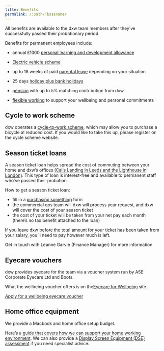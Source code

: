 ```yaml
---
title: Benefits
permalink: /:path/:basename/
---
```

All benefits are available to the dxw team members after they've successfully passed their probationary period. 

Benefits for permanent employees include:

* annual £1000 [personal learning and development allowance](/staff-handbook/learning-and-development/how-to-use-your-learning-and-development-allowance/)

* [Electric vehicle scheme](https://www.electriccarscheme.com)

* up to 18 weeks of paid [parental leave](/staff-handbook/policies/parental-leave-policy/) depending on your situation

* 25 days [holiday plus bank holidays](/staff-handbook/leave/#holiday)

* [pension](/staff-handbook/pay-pension-and-benefits/pension/) with up to 5% matching contribution from dxw

* [flexible working](/staff-handbook/flexible-working/) to support your wellbeing and personal commitments

## Cycle to work scheme 

dxw operates a [cycle-to-work scheme](https://www.cyclescheme.co.uk/), which may allow you to purchase a bicycle at reduced cost. If you would like to take this up, please register on the cycle scheme website.

## Season ticket loans

A season ticket loan helps spread the cost of commuting between your home and dxw’s offices [(Calls Landing in Leeds and the Lighthouse in London)](/guides/office-accessibility). This type of loan is interest-free and available to permanent staff who’ve passed their probation.

How to get a season ticket loan:

* fill in a [purchasing something](https://docs.google.com/forms/d/e/1FAIpQLSdz8-Z-fcootRS6UyceXbxdSdbO4-2jIyRrHHiI-3VH4LyRrw/viewform) form
* the commercial ops team will dxw will process your request, and dxw will cover the cost of your season ticket
* the cost of your ticket will be taken from your net pay each month (there’s no tax benefit attached to the loan)

If you leave dxw before the total amount for your ticket has been taken from your salary, you’ll need to pay however much is left.

Get in touch with Leanne Garvie (Finance Manager) for more information.


## Eyecare vouchers

dxw provides eyecare for the team via a voucher system run by ASE Corporate Eyecare Ltd and Boots.

What the wellbeing voucher offers is on the[Eyecare for Wellbeing](https://eyemed.uk/wellbeing/) site.

[Apply for a wellbeing eyecare voucher](https://gw.eyecareplans.co.uk/Account/Login/dxwe12q2415d3df)

## Home office equipment 

We provide a Macbook and home office setup budget. 

Here’s [a guide that covers how we can support your home working environment](https://docs.google.com/document/d/17Q8zOEm4cd0ZDGqkT8Bcg8G1CCK_vLlwMtOFVgJalAU/edit#heading=h.1z3dei2pr1jh). We can also provide a [Display Screen Equipment (DSE) assessment](https://www.hse.gov.uk/msd/dse/) if you need specialist advice.

